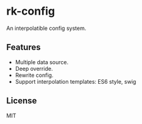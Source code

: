 # rk-config

An interpolatible config system.

## Features

* Multiple data source.
* Deep override.
* Rewrite config.
* Support interpolation templates: ES6 style, swig

## License

  MIT